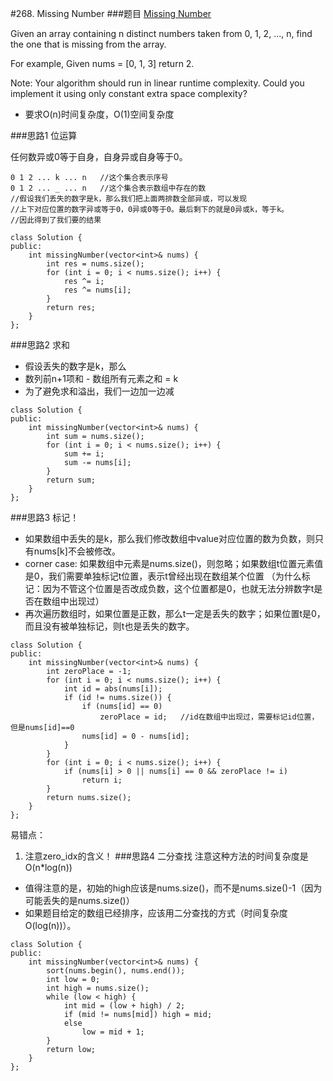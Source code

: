 #268. Missing Number
###题目
[Missing Number](https://leetcode.com/problems/missing-number/)

Given an array containing n distinct numbers taken from 0, 1, 2, ..., n, find the one that is missing from the array.

For example,
Given nums = [0, 1, 3] return 2.

Note:
Your algorithm should run in linear runtime complexity. Could you implement it using only constant extra space complexity?
 - 要求O(n)时间复杂度，O(1)空间复杂度
 
###思路1 位运算

任何数异或0等于自身，自身异或自身等于0。
```
0 1 2 ... k ... n   //这个集合表示序号
0 1 2 ... _ ... n   //这个集合表示数组中存在的数
//假设我们丢失的数字是k，那么我们把上面两排数全部异或，可以发现
//上下对应位置的数字异或等于0，0异或0等于0。最后剩下的就是0异或k，等于k。
//因此得到了我们要的结果
```
```
class Solution {
public:
    int missingNumber(vector<int>& nums) {
        int res = nums.size();
        for (int i = 0; i < nums.size(); i++) {
            res ^= i;
            res ^= nums[i];
        }
        return res;
    }
};
```
###思路2 求和
 - 假设丢失的数字是k，那么
 - 数列前n+1项和 - 数组所有元素之和 = k
 - 为了避免求和溢出，我们一边加一边减
```
class Solution {
public:
    int missingNumber(vector<int>& nums) {
        int sum = nums.size();
        for (int i = 0; i < nums.size(); i++) {
            sum += i;
            sum -= nums[i];
        }
        return sum;
    }
};
```
###思路3 标记！
 - 如果数组中丢失的是k，那么我们修改数组中value对应位置的数为负数，则只有nums[k]不会被修改。
 - corner case: 如果数组中元素是nums.size()，则忽略；如果数组t位置元素值是0，我们需要单独标记t位置，表示t曾经出现在数组某个位置
 （为什么标记：因为不管这个位置是否改成负数，这个位置都是0，也就无法分辨数字t是否在数组中出现过）
 - 再次遍历数组时，如果位置是正数，那么t一定是丢失的数字；如果位置t是0，而且没有被单独标记，则t也是丢失的数字。
```
class Solution {
public:
    int missingNumber(vector<int>& nums) {
        int zeroPlace = -1;
        for (int i = 0; i < nums.size(); i++) {
            int id = abs(nums[i]);
            if (id != nums.size()) {
                if (nums[id] == 0)
                    zeroPlace = id;   //id在数组中出现过，需要标记id位置，但是nums[id]==0
                nums[id] = 0 - nums[id];
            }
        }
        for (int i = 0; i < nums.size(); i++) {
            if (nums[i] > 0 || nums[i] == 0 && zeroPlace != i)
                return i;
        }
        return nums.size();
    }
};
```

易错点：

1. 注意zero_idx的含义！
###思路4 二分查找
注意这种方法的时间复杂度是O(n*log(n))
 - 值得注意的是，初始的high应该是nums.size()，而不是nums.size()-1（因为可能丢失的是nums.size()）
 - 如果题目给定的数组已经排序，应该用二分查找的方式（时间复杂度O(log(n))）。
```
class Solution {
public:
    int missingNumber(vector<int>& nums) {
        sort(nums.begin(), nums.end());
        int low = 0;
        int high = nums.size();
        while (low < high) {
            int mid = (low + high) / 2;
            if (mid != nums[mid]) high = mid;
            else
                low = mid + 1;
        }
        return low;
    }
};
```
